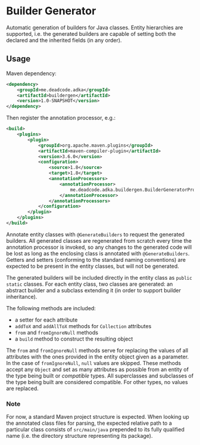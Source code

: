 # Builder Generator

Automatic generation of builders for Java classes. Entity hierarchies are supported, 
i.e. the generated builders are capable of setting both the declared and the 
inherited fields (in any order).

## Usage

Maven dependency:

```xml
<dependency>
    <groupId>me.deadcode.adka</groupId>
    <artifactId>buildergen</artifactId>
    <version>1.0-SNAPSHOT</version>
</dependency>
```

Then register the annotation processor, e.g.:

```xml
<build>
    <plugins>
        <plugin>
            <groupId>org.apache.maven.plugins</groupId>
            <artifactId>maven-compiler-plugin</artifactId>
            <version>3.6.0</version>
            <configuration>
                <source>1.8</source>
                <target>1.8</target>
                <annotationProcessors>
                    <annotationProcessor>
                        me.deadcode.adka.buildergen.BuilderGeneratorProcessor
                    </annotationProcessor>
                </annotationProcessors>
            </configuration>
        </plugin>
    </plugins>
</build>
```

Annotate entity classes with `@GenerateBuilders` to request the generated 
builders. All generated classes are regenerated from scratch every time the 
annotation processor is invoked, so any changes to the generated code will 
be lost as long as the enclosing class is annotated with `@GenerateBuilders`. 
Getters and setters (conforming to the standard naming conventions) are 
expected to be present in the entity classes, but will not be generated.

The generated builders will be included directly in the entity class as `public 
static` classes. For each entity class, two classes are generated: an abstract 
builder and a subclass extending it (in order to support builder inheritance). 

The following methods are included:
* a setter for each attribute
* `addToX` and `addAllToX` methods for `Collection` attributes
* `from` and `fromIgnoreNull` methods
* a `build` method to construct the resulting object

The `from` and `fromIgnoreNull` methods serve for replacing the values of all 
attributes with the ones provided in the entity object given as a parameter. In the 
case of `fromIgnoreNull`, `null` values are skipped.
These methods accept any `Object` and set as many attributes as possible from an 
entity of the type being built or _compatible_ types. All superclasses and subclasses 
of the type being built are considered compatible. For other types, no values are 
replaced.

### Note

For now, a standard Maven project structure is expected. When looking up the 
annotated class files for parsing, the expected relative path to a particular 
class consists of `src/main/java` prepended to its fully qualified name (i.e. the 
directory structure representing its package).